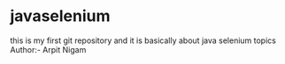 # javaselenium
this is my first git repository and it is basically about java selenium topics <br> Author:- Arpit Nigam
